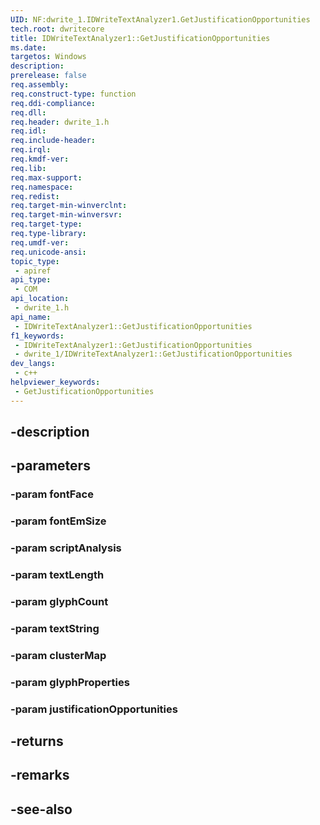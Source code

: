 ```yaml
---
UID: NF:dwrite_1.IDWriteTextAnalyzer1.GetJustificationOpportunities
tech.root: dwritecore
title: IDWriteTextAnalyzer1::GetJustificationOpportunities
ms.date: 
targetos: Windows
description: 
prerelease: false
req.assembly: 
req.construct-type: function
req.ddi-compliance: 
req.dll: 
req.header: dwrite_1.h
req.idl: 
req.include-header: 
req.irql: 
req.kmdf-ver: 
req.lib: 
req.max-support: 
req.namespace: 
req.redist: 
req.target-min-winverclnt: 
req.target-min-winversvr: 
req.target-type: 
req.type-library: 
req.umdf-ver: 
req.unicode-ansi: 
topic_type:
 - apiref
api_type:
 - COM
api_location:
 - dwrite_1.h
api_name:
 - IDWriteTextAnalyzer1::GetJustificationOpportunities
f1_keywords:
 - IDWriteTextAnalyzer1::GetJustificationOpportunities
 - dwrite_1/IDWriteTextAnalyzer1::GetJustificationOpportunities
dev_langs:
 - c++
helpviewer_keywords:
 - GetJustificationOpportunities
---
```


## -description

## -parameters

### -param fontFace

### -param fontEmSize

### -param scriptAnalysis

### -param textLength

### -param glyphCount

### -param textString

### -param clusterMap

### -param glyphProperties

### -param justificationOpportunities

## -returns

## -remarks

## -see-also

